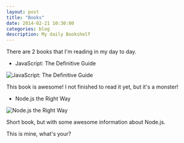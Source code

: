 ```yaml
---
layout: post
title: "Books"
date: 2014-02-21 10:30:00
categories: blog
description: My daily Bookshelf
---
```


There are 2 books that I'm reading in my day to day.

* JavaScript: The Definitive Guide

<img src="/img/jsguide.jpg" alt="JavaScript: The Definitive Guide">

This book is awesome! I not finished to read it yet, but it's a monster!

* Node.js the Right Way

<img src="/img/nodejsrightway.jpg" alt="Node.js the Right Way">

Short book, but with some awesome information about Node.js.

This is mine, what's your?